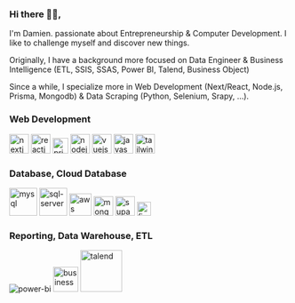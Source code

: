 ### Hi there 👨‍🚀,

I'm Damien. passionate about Entrepreneurship & Computer Development. I like to challenge myself and discover new things.

Originally, I have a background more focused on Data Engineer & Business Intelligence (ETL, SSIS, SSAS, Power BI, Talend, Business Object)

Since a while, I specialize more in Web Development (Next/React, Node.js, Prisma, Mongodb) & Data Scraping (Python, Selenium, Srapy, ...).


### Web Development

<img width="35" alt="nextjs" src="https://user-images.githubusercontent.com/85851416/235917861-0a8f84a9-cfb7-40e0-8a02-2fc2c4b6330b.png"> <img width="35" alt="reactjs" src="https://user-images.githubusercontent.com/85851416/235922080-93c88284-e2da-42d6-bf65-e25f6c5d2fc7.png"> <img width="28" alt="prisma" src="https://user-images.githubusercontent.com/85851416/235924507-fa267870-3022-4b0b-a8a1-fbd0663379d0.png"> <img width="35" alt="nodejs" src="https://user-images.githubusercontent.com/85851416/235927596-9fb6deeb-2157-4bba-a176-70f8188b5fd3.png"> <img width="35" alt="vuejs" src="https://user-images.githubusercontent.com/85851416/235919130-373e2977-77db-4d72-b5ee-18f4017fb504.png"> <img width="35" alt="javascript" src="https://user-images.githubusercontent.com/85851416/235918966-1afe90b7-35d1-4f73-8c5f-2543915d1075.png"> <img width="35" alt="tailwindcss" src="https://user-images.githubusercontent.com/85851416/235928472-90c886c4-84f3-4c8a-9181-3ec79bb8011c.png">

### Database, Cloud Database

<img width="50" alt="mysql" src="https://github.com/DamCodex/DamCodex/assets/85851416/3426f6c4-ab4f-4893-be0a-aa0f02b6cb3c"> <img width="50" alt="sql-server" src="https://github.com/DamCodex/DamCodex/assets/85851416/a9b5fbc0-2257-4993-96ae-e7ad3c0e9134"> <img width="40" alt="aws" src="https://user-images.githubusercontent.com/85851416/235925575-ee281b5b-80f1-46a6-8f76-dcb758f23c63.png"> <img width="35" alt="mongodb" src="https://user-images.githubusercontent.com/85851416/235923917-bd14e005-cecb-42e2-9ec5-24802f7a1d10.png"> <img width="35" alt="supabase" src="https://user-images.githubusercontent.com/85851416/235928096-25c1ed89-0dc9-4715-bbd0-e9f1ec6e4593.png"> <img width="25" alt="firebase" src="https://user-images.githubusercontent.com/85851416/235923099-67736d04-533e-4477-8253-d44ac7cc10e0.png">

### Reporting, Data Warehouse, ETL

![power-bi](https://github.com/DamCodex/DamCodex/assets/85851416/862c7446-8962-47dd-af26-993a501b2e62) <img width="45" alt="business-objects" src="https://github.com/DamCodex/DamCodex/assets/85851416/d080cdf6-0b1d-41a3-8822-5bd081209a0f"> <img width="75" alt="talend" src="https://github.com/DamCodex/DamCodex/assets/85851416/fd4672aa-cb75-466e-8b04-30e05bb6d3bd">
